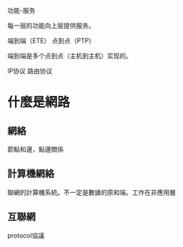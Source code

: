功能-服务

每一层的功能向上层提供服务。

端到端（ETE）
点到点（PTP）

端到端是多个点到点（主机到主机）实现的。

IP协议
路由协议

# 什麼是網路

## 網絡
節點和邊，點邊關係
## 計算機網絡
聯網的計算機系統。不一定是數據的原和端。工作在非應用層
## 互聯網
protocol協議
